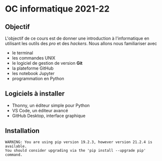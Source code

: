 # OC informatique 2021-22

## Objectif

L'objectif de ce cours est de donner une introduction à l'informatique en utilisant les outils des *pro* et des *hackers*. Nous allons nous familiariser avec

- le terminal
- les commandes UNIX
- le logiciel de gestion de version **Git**
- la plateforme GitHub
- les notebook Jupyter
- programmation en Python

## Logiciels à installer

- Thonny, un éditeur simple pour Python
- VS Code, un éditeur avancé
- GitHub Desktop, interface graphique


## Installation

    WARNING: You are using pip version 19.2.3, however version 21.2.4 is available.
    You should consider upgrading via the 'pip install --upgrade pip' command.



